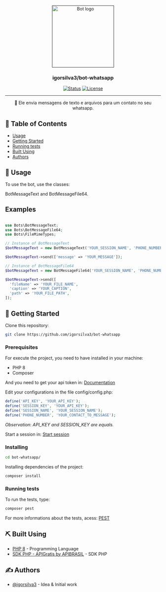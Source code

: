 <p align="center">
  <a href="" rel="noopener">
 <img width=200px height=200px src="https://i.imgur.com/FxL5qM0.jpg" alt="Bot logo"></a>
</p>

<h3 align="center">igorsilva3/bot-whatsapp</h3>

<div align="center">

[![Status](https://img.shields.io/badge/status-active-success.svg)]()
[![License](https://img.shields.io/badge/license-MIT-blue.svg)](/LICENSE)

</div>

---

<p align="center"> 🤖 Ele envia mensagens de texto e arquivos para um contato no seu whatsapp.
    <br> 
</p>

## 📝 Table of Contents

- [Usage](#usage)
- [Getting Started](#getting_started)
- [Running tests](#running_tests)
- [Built Using](#built_using)
- [Authors](#authors)

## 🎈 Usage <a name = "usage"></a>

To use the bot, use the classes:

BotMessageText and BotMessageFile64.

## Examples

```php

use Bots\BotMessageText;
use Bots\BotMessageFile64;
use Bots\FileMimeTypes;

// Instance of BotMessageText
$botMessageText = new BotMessageText('YOUR_SESSION_NAME', 'PHONE_NUMBER');

$botMessageText->send(['message' => 'YOUR_MESSAGE']);

// Instance of BotMessageFile64
$botMessageText = new BotMessageFile64('YOUR_SESSION_NAME', 'PHONE_NUMBER', FileMimeTypes::PDF);

$botMessageText->send([
  'fileName' => 'YOUR_FILE_NAME',
  'caption' => 'YOUR_CAPTION',
  'path' => 'YOUR_FILE_PATH',
]);
```

## 🏁 Getting Started <a name = "getting_started"></a>

Clone this repository:

```bash
git clone https://github.com/igorsilva3/bot-whatsapp
```

### Prerequisites

For execute the project, you need to have installed in your machine:

- PHP 8
- Composer

And you need to get your api token in: [Documentation](https://documenter.getpostman.com/view/24382542/2s8YeptYaN)

Edit your configurations in the file config/config.php:

```php
define('API_KEY', 'YOUR_API_KEY');
define('SESSION_KEY', 'YOUR_API_KEY');
define('SESSION_NAME', 'YOUR_SESSION_NAME');
define('PHONE_NUMBER', 'YOUR_CONTACT_TO_MESSAGE');
```

*Observation*: *API_KEY and SESSION_KEY are equals.*

Start a session in: [Start session](https://whatsapp-free01.wppserver.com/start)

### Installing

```bash
cd bot-whatsapp/
```

Installing dependencies of the project: 

```bash
composer install
```

### Running tests <a name = "running_tests"></a>

To run the tests, type:

```bash
composer pest
```

For more informations about the tests, acess: [PEST](https://pestphp.com/docs/installation)

## ⛏️ Built Using <a name = "built_using"></a>

- [PHP 8](https://www.php.net/) - Programming Language
- [SDK PHP - APIGratis by APIBRASIL](https://github.com/jhowbhz/package-apigratis) - SDK PHP

## ✍️ Authors <a name = "authors"></a>

- [@igorsilva3](https://github.com/igorsilva3) - Idea & Initial work